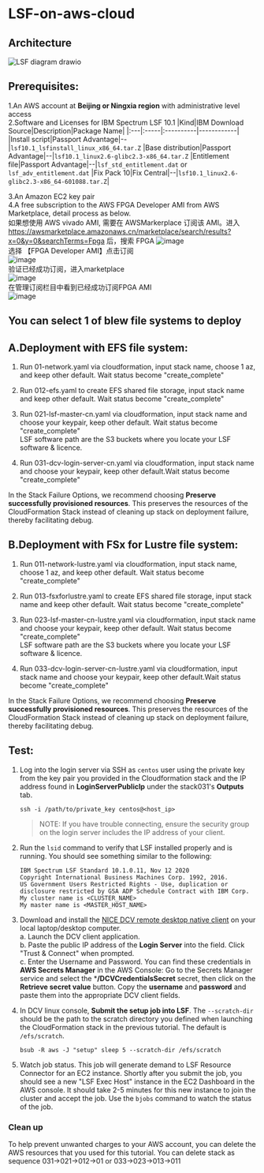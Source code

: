 # LSF-on-aws-cloud

## Architecture

![LSF diagram drawio](https://github.com/Nero09/LSF-on-aws-cloud/assets/40814113/b0536d88-045a-4e83-b455-55dfe30e0838)


## Prerequisites:
1.An AWS account at **Beijing or Ningxia region** with administrative level access  
2.Software and Licenses for IBM Spectrum LSF 10.1
|Kind|IBM Download Source|Description|Package Name|
|:---|:-----|:----------|------------|
|Install script|Passport Advantage|--|`lsf10.1_lsfinstall_linux_x86_64.tar.Z` 
|Base distribution|Passport Advantage|--|`lsf10.1_linux2.6-glibc2.3-x86_64.tar.Z`
|Entitlement file|Passport Advantage|--|`lsf_std_entitlement.dat` or `lsf_adv_entitlement.dat`
|Fix Pack 10|Fix Central|--|`lsf10.1_linux2.6-glibc2.3-x86_64-601088.tar.Z`|

3.An Amazon EC2 key pair  
4.A free subscription to the AWS FPGA Developer AMI from AWS Marketplace, detail process as below.  
如果想使用 AWS vivado AMI, 需要在 AWSMarkerplace 订阅该 AMI。进入 https://awsmarketplace.amazonaws.cn/marketplace/search/results?x=0&y=0&searchTerms=Fpga 后，搜索 FPGA 
![image](https://user-images.githubusercontent.com/40814113/236984177-65d7b513-1096-427a-ad00-e2a8e303244b.png)  
选择 【FPGA Developer AMI】点击订阅  
![image](https://user-images.githubusercontent.com/40814113/236984256-1520dc1b-e8cf-49ba-971b-3aeb7e1a5cc5.png)  
验证已经成功订阅，进入marketplace  
![image](https://user-images.githubusercontent.com/40814113/236984385-953c621e-ac12-497b-b1d4-1e0e5679536f.png)  
在管理订阅栏目中看到已经成功订阅FPGA AMI  
![image](https://user-images.githubusercontent.com/40814113/236984672-7e90478b-7f2d-40cd-b6aa-e4b8145579b5.png)


## You can select 1 of blew file systems to deploy
## A.Deployment with EFS file system:
1. Run 01-network.yaml via cloudformation, input stack name, choose 1 az, and keep other default. Wait status become "create_complete"  

2. Run 012-efs.yaml to create EFS shared file storage, input stack name and keep other default. Wait status become "create_complete"  

3. Run 021-lsf-master-cn.yaml via cloudformation, input stack name and choose your keypair, keep other default. Wait status become "create_complete"  
  LSF software path are the S3 buckets where you locate your LSF software & licence.   

4. Run 031-dcv-login-server-cn.yaml via cloudformation, input stack name and choose your keypair, keep other default.Wait status become "create_complete"  

In the Stack Failure Options, we recommend choosing **Preserve successfully provisioned resources**. This preserves the resources of the CloudFormation Stack instead of cleaning up stack on deployment failure, thereby facilitating debug. 

## B.Deployment with FSx for Lustre file system:
1. Run 011-network-lustre.yaml via cloudformation, input stack name, choose 1 az, and keep other default. Wait status become "create_complete"  

2. Run 013-fsxforlustre.yaml to create EFS shared file storage, input stack name and keep other default. Wait status become "create_complete"  

3. Run 023-lsf-master-cn-lustre.yaml via cloudformation, input stack name and choose your keypair, keep other default. Wait status become "create_complete"  
  LSF software path are the S3 buckets where you locate your LSF software & licence.   

4. Run 033-dcv-login-server-cn-lustre.yaml via cloudformation, input stack name and choose your keypair, keep other default.Wait status become "create_complete"  

In the Stack Failure Options, we recommend choosing **Preserve successfully provisioned resources**. This preserves the resources of the CloudFormation Stack instead of cleaning up stack on deployment failure, thereby facilitating debug. 

## Test:
1. Log into the login server via SSH as `centos` user using the private key from the key pair you provided in the Cloudformation stack and the IP address found in **LoginServerPublicIp** under the stack031's **Outputs** tab.

   `ssh -i /path/to/private_key centos@<host_ip>`

   >NOTE: If you have trouble connecting, ensure the security group on the login server includes the IP address of your client.

2. Run the `lsid` command to verify that LSF installed properly and is running. You should see something similar to the following:
    ```
    IBM Spectrum LSF Standard 10.1.0.11, Nov 12 2020
    Copyright International Business Machines Corp. 1992, 2016.
    US Government Users Restricted Rights - Use, duplication or disclosure restricted by GSA ADP Schedule Contract with IBM Corp.
    My cluster name is <CLUSTER_NAME>
    My master name is <MASTER_HOST_NAME>
    ```
3. Download and install the [NICE DCV remote desktop native client](https://download.nice-dcv.com) on your local laptop/desktop computer.  
  a. Launch the DCV client application.  
  b. Paste the public IP address of the **Login Server** into the field. Click "Trust & Connect" when prompted.  
  c. Enter the Username and Password.  You can find these credentials in **AWS Secrets Manager** in the AWS Console: Go to the Secrets Manager service and select the ***/DCVCredentialsSecret** secret, then click on the **Retrieve secret value** button. Copy the **username** and **password** and paste them into the appropriate DCV client fields.

4. In DCV linux console, **Submit the setup job into LSF**. The `--scratch-dir` should be the path to the scratch directory you defined when launching the CloudFormation stack in the previous tutorial.  The default is `/efs/scratch`.

   `bsub -R aws -J "setup" sleep 5 --scratch-dir /efs/scratch`
5. Watch job status. This job will generate demand to LSF Resource Connector for an EC2 instance.  Shortly after you submit the job, you should see a new "LSF Exec Host" instance in the EC2 Dashboard in the AWS console. It should take 2-5 minutes for this new instance to join the cluster and accept the job.  Use the `bjobs` command to watch the status of the job. 

### Clean up

To help prevent unwanted charges to your AWS account, you can delete the AWS resources that you used for this tutorial.
You can delete stack as sequence 031->021->012->01 or 033->023->013->011
